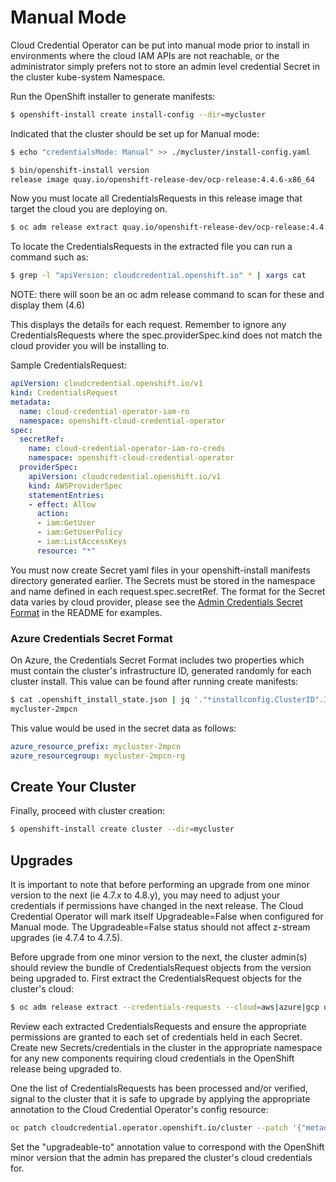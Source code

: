 # Manual Mode

Cloud Credential Operator can be put into manual mode prior to install in environments where the cloud IAM APIs are not reachable, or the administrator simply prefers not to store an admin level credential Secret in the cluster kube-system Namespace.

Run the OpenShift installer to generate manifests:

```bash
$ openshift-install create install-config --dir=mycluster
```

Indicated that the cluster should be set up for Manual mode:

```bash
$ echo "credentialsMode: Manual" >> ./mycluster/install-config.yaml
```

```bash
$ bin/openshift-install version
release image quay.io/openshift-release-dev/ocp-release:4.4.6-x86_64
```

Now you must locate all CredentialsRequests in this release image that target the cloud you are deploying on.

```bash
$ oc adm release extract quay.io/openshift-release-dev/ocp-release:4.4.6-x86_64 --to ./release-image
```

To locate the CredentialsRequests in the extracted file you can run a command such as:

```bash
$ grep -l "apiVersion: cloudcredential.openshift.io" * | xargs cat
```

NOTE: there will soon be an oc adm release command to scan for these and display them (4.6)

This displays the details for each request. Remember to ignore any CredentialsRequests where the spec.providerSpec.kind does not match the cloud provider you will be installing to.

Sample CredentialsRequest:

```yaml
apiVersion: cloudcredential.openshift.io/v1
kind: CredentialsRequest
metadata:
  name: cloud-credential-operator-iam-ro
  namespace: openshift-cloud-credential-operator
spec:
  secretRef:
    name: cloud-credential-operator-iam-ro-creds
    namespace: openshift-cloud-credential-operator
  providerSpec:
    apiVersion: cloudcredential.openshift.io/v1
    kind: AWSProviderSpec
    statementEntries:
    - effect: Allow
      action:
      - iam:GetUser
      - iam:GetUserPolicy
      - iam:ListAccessKeys
      resource: "*"
```

You must now create Secret yaml files in your openshift-install manifests directory generated earlier. The Secrets must be stored in the namespace and name defined in each request.spec.secretRef. The format for the Secret data varies by cloud provider, please see the [Admin Credentials Secret Format](../README.md) in the README for examples.

### Azure Credentials Secret Format

On Azure, the Credentials Secret Format includes two properties which must contain the cluster's infrastructure ID, generated randomly for each cluster install. This value can be found after running create manifests:

```bash
$ cat .openshift_install_state.json | jq '."*installconfig.ClusterID".InfraID' -r
mycluster-2mpcn
```

This value would be used in the secret data as follows:

```yaml
azure_resource_prefix: mycluster-2mpcn
azure_resourcegroup: mycluster-2mpcn-rg
```

## Create Your Cluster

Finally, proceed with cluster creation:

```bash
$ openshift-install create cluster --dir=mycluster
```

## Upgrades

It is important to note that before performing an upgrade from one minor version to the next (ie 4.7.x to 4.8.y), you may need to adjust your credentials if permissions have changed in the next release. The Cloud Credential Operator will mark itself Upgradeable=False when configured for Manual mode. The Upgradeable=False status should not affect z-stream upgrades (ie 4.7.4 to 4.7.5).

Before upgrade from one minor version to the next, the cluster admin(s) should review the bundle of CredentialsRequest objects from the version being upgraded to. First extract the CredentialsRequest objects for the cluster's cloud:

```bash
$ oc adm release extract --credentials-requests --cloud=aws|azure|gcp quay.io/openshift-release-dev/ocp-release:4.8.3-x86_64
```

Review each extracted CredentialsRequests and ensure the appropriate permissions are granted to each set of credentials held in each Secret. Create new Secrets/credentials in the cluster in the appropriate namespace for any new components requiring cloud credentials in the OpenShift release being upgraded to.

One the list of CredentialsRequests has been processed and/or verified, signal to the cluster that it is safe to upgrade by applying the appropriate annotation to the Cloud Credential Operator's config resource:

```bash
oc patch cloudcredential.operator.openshift.io/cluster --patch '{"metadata":{"annotations": {"cloudcredential.openshift.io/upgradeable-to": "4.8"}}}' --type=merge
```

Set the "upgradeable-to" annotation value to correspond with the OpenShift minor version that the admin has prepared the cluster's cloud credentials for.
